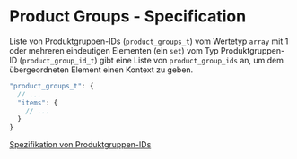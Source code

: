# Product Groups - Specification

Liste von Produktgruppen-IDs (`product_groups_t`) vom Wertetyp `array` mit 1 oder mehreren eindeutigen Elementen (ein `set`) vom Typ Produktgruppen-ID (`product_group_id_t`) gibt eine Liste von `product_group_ids` an, um dem übergeordneten Element einen Kontext zu geben.

```javascript
"product_groups_t": {
  // ...
  "items": {
    // ...
  }
}
```

[Spezifikation von Produktgruppen-IDs](types/product_group_id-spec.de.md)